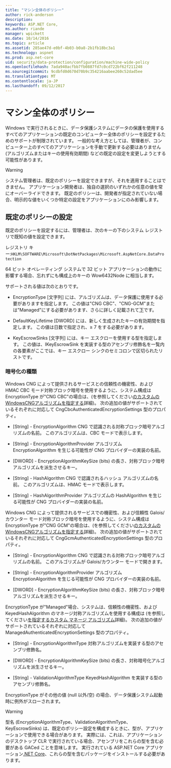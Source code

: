 ```yaml
---
title: "マシン全体のポリシー"
author: rick-anderson
description: 
keywords: ASP.NET Core,
ms.author: riande
manager: wpickett
ms.date: 10/14/2016
ms.topic: article
ms.assetid: 285ae47d-e0bf-4b03-b0a8-2b1fb18bc3a1
ms.technology: aspnet
ms.prod: asp.net-core
uid: security/data-protection/configuration/machine-wide-policy
ms.openlocfilehash: 7ada940acfbb7fb0887fd7c0cd722bf62f211248
ms.sourcegitcommit: 9cdbfd0d670d70b9c354216aabee260c52dad5ee
ms.translationtype: MT
ms.contentlocale: ja-JP
ms.lasthandoff: 09/12/2017
---
```

# <a name="machine-wide-policy"></a>マシン全体のポリシー

<a name=data-protection-configuration-machinewidepolicy></a>

Windows で実行されるときに、データ保護システムにデータの保護を使用するすべてのアプリケーションの既定のコンピューター全体のポリシーを設定するためのサポートが制限されています。 一般的な考え方としては、管理者が、コンピューター上のすべてのアプリケーションを手動で更新する必要はありません (アルゴリズムまたはキーの使用有効期間) などの既定の設定を変更しようとする可能性があります。

>[!WARNING]
> システム管理者は、既定のポリシーを設定できますが、それを適用することはできません。 アプリケーション開発者は、独自の選択のいずれかの任意の値を常にオーバーライドできます。 既定のポリシーは、開発者が指定されていない場合、明示的な値をいくつか特定の設定をアプリケーションにのみ影響します。

## <a name="setting-default-policy"></a>既定のポリシーの設定

既定のポリシーを設定するには、管理者は、次のキーの下のシステム レジストリで既知の値を設定できます。

レジストリ キー:`HKLM\SOFTWARE\Microsoft\DotNetPackages\Microsoft.AspNetCore.DataProtection`

64 ビット オペレーティング システムで 32 ビット アプリケーションの動作に影響する場合、忘れずにも構成上のキーの Wow6432Node に相当します。

サポートされる値は次のとおりです。

* EncryptionType [文字列] には、アルゴリズムは、データ保護に使用する必要がありますを指定します。 この値は"CNG CBC"、"CNG-GCM"または"Managed"にする必要があります、さらに詳しく記載されて[下](#data-protection-encryption-types)です。

* DefaultKeyLifetime [DWORD] には、新しく生成されたキーの有効期間を指定します。 この値は日数で指定され、≥ 7 をする必要があります。

* KeyEscrowSinks [文字列] には、キー エスクローを使用する型を指定します。 この値は、IKeyEscrowSink を実装する型のアセンブリ修飾名を一覧内の各要素がここでは、キー エスクロー シンクのセミコロンで区切られたリストです。

<a name=data-protection-encryption-types></a>

### <a name="encryption-types"></a>暗号化の種類

Windows CNG によって提供されるサービスとの信頼性の機密性、および HMAC CBC モード対称ブロック暗号を使用するように、システム構成は EncryptionType が"CNG CBC"の場合は、(を参照してください[のカスタムのWindowsCNGアルゴリズムを指定する](overview.md#data-protection-changing-algorithms-cng)詳細)。 次の追加の値がサポートされているそれぞれに対応して CngCbcAuthenticatedEncryptionSettings 型のプロパティ。

* [String] - EncryptionAlgorithm CNG で認識される対称ブロック暗号アルゴリズムの名前。 このアルゴリズムは、CBC モードで表示します。

* [String] - EncryptionAlgorithmProvider アルゴリズム EncryptionAlgorithm を生じる可能性が CNG プロバイダーの実装の名前。

* [DWORD] - EncryptionAlgorithmKeySize (bits) の長さ、対称ブロック暗号アルゴリズムを派生させるキー。

* [String] - HashAlgorithm CNG で認識されるハッシュ アルゴリズムの名前。 このアルゴリズムは、HMAC モードで表示します。

* [String] - HashAlgorithmProvider アルゴリズムの HashAlgorithm を生じる可能性が CNG プロバイダーの実装の名前。

Windows CNG によって提供されるサービスでの機密性、および信頼性 Galois/カウンター モード対称ブロック暗号を使用するように、システム構成は EncryptionType が"CNG GCM"の場合は、(を参照してください[のカスタムのWindowsCNGアルゴリズムを指定する](overview.md#data-protection-changing-algorithms-cng)詳細)。 次の追加の値がサポートされているそれぞれに対応して CngGcmAuthenticatedEncryptionSettings 型のプロパティ。

* [String] - EncryptionAlgorithm CNG で認識される対称ブロック暗号アルゴリズムの名前。 このアルゴリズムが Galois/カウンター モードで開きます。

* [String] - EncryptionAlgorithmProvider アルゴリズム EncryptionAlgorithm を生じる可能性が CNG プロバイダーの実装の名前。

* [DWORD] - EncryptionAlgorithmKeySize (bits) の長さ、対称ブロック暗号アルゴリズムを派生させるキー。

EncryptionType が"Managed"場合、システムは、信頼性の機密性、および KeyedHashAlgorithm のマネージ対称アルゴリズムを使用する構成は (を参照してください[を指定するカスタム マネージ アルゴリズム](overview.md#data-protection-changing-algorithms-custom-managed)詳細)。 次の追加の値がサポートされているそれぞれに対応して ManagedAuthenticatedEncryptionSettings 型のプロパティ。

* [String] - EncryptionAlgorithmType 対称アルゴリズムを実装する型のアセンブリ修飾名。

* [DWORD] - EncryptionAlgorithmKeySize (bits) の長さ、対称暗号化アルゴリズムを派生させるキー。

* [String] - ValidationAlgorithmType KeyedHashAlgorithm を実装する型のアセンブリ修飾名。

EncryptionType がその他の値 (null 以外/空) の場合、データ保護システム起動時に例外がスローされます。

>[!WARNING]
> 型名 (EncryptionAlgorithmType、ValidationAlgorithmType、KeyEscrowSinks) は、既定のポリシー設定を構成するときに、型が、アプリケーションで使用できる場合があります。 実際には、これは、アプリケーションのデスクトップ CLR で実行されている場合、アセンブリをこれらの型を含む必要がある GACed ことを意味します。 実行されている ASP.NET Core アプリケーション[.NET Core](https://www.microsoft.com/net/core)、これらの型を含むパッケージをインストールする必要があります。
